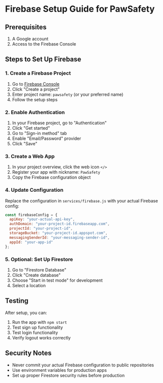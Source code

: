# Firebase Setup Guide for PawSafety

## Prerequisites
1. A Google account
2. Access to the Firebase Console

## Steps to Set Up Firebase

### 1. Create a Firebase Project
1. Go to [Firebase Console](https://console.firebase.google.com/)
2. Click "Create a project"
3. Enter project name: `pawsafety` (or your preferred name)
4. Follow the setup steps

### 2. Enable Authentication
1. In your Firebase project, go to "Authentication"
2. Click "Get started"
3. Go to "Sign-in method" tab
4. Enable "Email/Password" provider
5. Click "Save"

### 3. Create a Web App
1. In your project overview, click the web icon `</>`
2. Register your app with nickname: `PawSafety`
3. Copy the Firebase configuration object

### 4. Update Configuration
Replace the configuration in `services/firebase.js` with your actual Firebase config:

```javascript
const firebaseConfig = {
  apiKey: "your-actual-api-key",
  authDomain: "your-project-id.firebaseapp.com",
  projectId: "your-project-id",
  storageBucket: "your-project-id.appspot.com",
  messagingSenderId: "your-messaging-sender-id",
  appId: "your-app-id"
};
```

### 5. Optional: Set Up Firestore
1. Go to "Firestore Database"
2. Click "Create database"
3. Choose "Start in test mode" for development
4. Select a location

## Testing
After setup, you can:
1. Run the app with `npm start`
2. Test sign up functionality
3. Test login functionality
4. Verify logout works correctly

## Security Notes
- Never commit your actual Firebase configuration to public repositories
- Use environment variables for production apps
- Set up proper Firestore security rules before production 